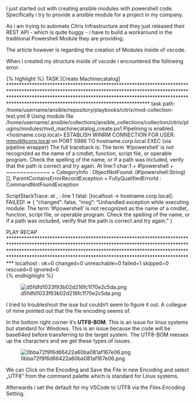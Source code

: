 I just started out with creating ansible modules with powershell code.
Specifically i try to provide a ansible module for a project in my
company.

As i am trying to automate Citrix Infrastructure and they just released
their REST API - which is quite buggy - i have to build a workaround in
the traditional Powershell Module they are providing.

The article however is regarding the creation of Modules inside of
vscode.

When i created my structure inside of vscode i encountered the following
error:

{% highlight %} TASK \[Create Machinecatalog\]
\*\*\*\*\*\*\*\*\*\*\*\*\*\*\*\*\*\*\*\*\*\*\*\*\*\*\*\*\*\*\*\*\*\*\*\*\*\*\*\*\*\*\*\*\*\*\*\*\*\*\*\*\*\*\*\*\*\*\*\*\*\*\*\*\*\*\*\*\*\*\*\*\*\*\*\*\*\*\*\*\*\*\*\*\*\*\*\*\*\*\*\*\*\*\*\*\*\*\*\*\*\*\*\*\*\*\*\*\*\*\*\*\*\*\*\*\*\*\*\*\*\*\*\*\*\*\*\*\*\*\*\*\*\*\*\*\*\*\*\*\*\*\*\*\*\*\*\*\*\*\*\*\*\*\*\*\*\*\*\*\*\*\*\*\*\*\*\*\*\*\*\*\*\*\*\*\*\*\*\*\*\*\*\*\*\*\*\*\*\*\*\*\*\*\*\*\*\*\*\*\*\*\*\*\*\*\*\*\*\*\*\*\*\*\*\*\*\*\*\*\*\*\*\*\*\*\*\*\*\*\*\*\*\*\*\*\*\*\*\*\*\*\*\*\*\*\*\*\*\*\*\*\*\*\*\*\*\*\*\*\*\*\*\*\*\*\*\*\*
task path:
/home/username/ansible/repository/playbooks/citrix/mvd-collection-test.yml:9
Using module file
/home/username/.ansible/collections/ansible_collections/collection/citrix/plugins/modules/mvd_machinecatalog_create.ps1
Pipelining is enabled. \<hostname.corp.local\> ESTABLISH WINRM
CONNECTION FOR USER: mmvd@corp.local on PORT 5986 TO hostname.corp.local
EXEC (via pipeline wrapper) The full traceback is: The term
‘\#!powershell’ is not recognized as the name of a cmdlet, function,
script file, or operable program. Check the spelling of the name, or if
a path was included, verify that the path is correct and try again. At
line:1 char:1 + \#!powershell + \~\~\~\~\~\~\~\~\~\~\~\~~ + CategoryInfo
: ObjectNotFound: (#!powershell:String) \[\],
ParentContainsErrorRecordException + FullyQualifiedErrorId :
CommandNotFoundException

ScriptStackTrace: at <ScriptBlock>, <No file>: line 1 fatal: \[localhost
-\> hostname.corp.local\]: FAILED! =\> { “changed”: false, “msg”:
“Unhandled exception while executing module: The term ‘\#!powershell’ is
not recognized as the name of a cmdlet, function, script file, or
operable program. Check the spelling of the name, or if a path was
included, verify that the path is correct and try again.” }

PLAY RECAP
\*\*\*\*\*\*\*\*\*\*\*\*\*\*\*\*\*\*\*\*\*\*\*\*\*\*\*\*\*\*\*\*\*\*\*\*\*\*\*\*\*\*\*\*\*\*\*\*\*\*\*\*\*\*\*\*\*\*\*\*\*\*\*\*\*\*\*\*\*\*\*\*\*\*\*\*\*\*\*\*\*\*\*\*\*\*\*\*\*\*\*\*\*\*\*\*\*\*\*\*\*\*\*\*\*\*\*\*\*\*\*\*\*\*\*\*\*\*\*\*\*\*\*\*\*\*\*\*\*\*\*\*\*\*\*\*\*\*\*\*\*\*\*\*\*\*\*\*\*\*\*\*\*\*\*\*\*\*\*\*\*\*\*\*\*\*\*\*\*\*\*\*\*\*\*\*\*\*\*\*\*\*\*\*\*\*\*\*\*\*\*\*\*\*\*\*\*\*\*\*\*\*\*\*\*\*\*\*\*\*\*\*\*\*\*\*\*\*\*\*\*\*\*\*\*\*\*\*\*\*\*\*\*\*\*\*\*\*\*\*\*\*\*\*\*\*\*\*\*\*\*\*\*\*\*\*\*\*\*\*\*\*\*\*\*\*\*\*\*\*\*\*\*\*\*\*\*\*\*\*\*\*\*\*\*\*\*
localhost : ok=0 changed=0 unreachable=0 failed=1 skipped=0 rescued=0
ignored=0  
{% endhighlight %}

<figure>
<img src="./d5fdfd1033f93b02d216fc1f70e2c5da.png"
alt="d5fdfd1033f93b02d216fc1f70e2c5da.png" />
<figcaption
aria-hidden="true">d5fdfd1033f93b02d216fc1f70e2c5da.png</figcaption>
</figure>

I tried to troubleshoot the isse but couldn‘t seem to figure it out. A
collegue of mine pointed out that the file encoding seems of.

In the bottom right corner it‘s **UTF8-BOM**. This is an issue for linux
systems but standard for Windows. This is an issue because the code will
be base64ed before transferring to the target system. The UTF8-BOM
messes up the characters and we get these types of issues.

<figure>
<img src="./0bba72f9f6d66422a60ba081af167e06.png"
alt="0bba72f9f6d66422a60ba081af167e06.png" />
<figcaption
aria-hidden="true">0bba72f9f6d66422a60ba081af167e06.png</figcaption>
</figure>

We can Click on the Encoding and Save the File in new Encoding and
select „UTF8“ from the command palette which is standard for Linux
systems.

Afterwards i set the default for my VSCode to UTF8 via the
Files.Encoding Setting.
